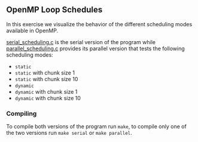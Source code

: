 ## OpenMP Loop Schedules

In this exercise we visualize the behavior of the different scheduling modes
available in OpenMP.

[serial_scheduling.c](serial_scheduling.c) is the serial version of the program while
[parallel_scheduling.c](parallel_scheduling.c) provides its parallel version that tests the following
scheduling modes:
* `static`
* `static` with chunk size 1
* `static` with chunk size 10
* `dynamic`
* `dynamic` with chunk size 1
* `dynamic` with chunk size 10

### Compiling
To compile both versions of the program run `make`, to compile only one of the two
versions run `make serial` or `make parallel`.
